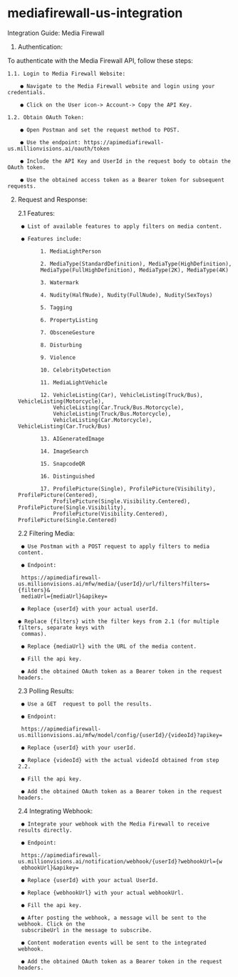 # mediafirewall-us-integration
Integration Guide: Media Firewall
 1. Authentication:

 To authenticate with the Media Firewall API, follow these steps:

    1.1. Login to Media Firewall Website:

        ● Navigate to the Media Firewall website and login using your credentials.

        ● Click on the User icon-> Account-> Copy the API Key.
        
    1.2. Obtain OAuth Token:
    
        ● Open Postman and set the request method to POST.
        
        ● Use the endpoint: https://apimediafirewall-us.millionvisions.ai/oauth/token
        
        ● Include the API Key and UserId in the request body to obtain the OAuth token.
        
        ● Use the obtained access token as a Bearer token for subsequent requests.
        
 2. Request and Response:
    
     2.1 Features:
    
         ● List of available features to apply filters on media content.
    
         ● Features include:
    
               1. MediaLightPerson
    
               2. MediaType(StandardDefinition), MediaType(HighDefinition), 
               MediaType(FullHighDefinition), MediaType(2K), MediaType(4K)
    
               3. Watermark
    
               4. Nudity(HalfNude), Nudity(FullNude), Nudity(SexToys)
    
               5. Tagging
    
               6. PropertyListing
    
               7. ObsceneGesture
    
               8. Disturbing
    
               9. Violence
    
               10. CelebrityDetection
    
               11. MediaLightVehicle
    
               12. VehicleListing(Car), VehicleListing(Truck/Bus), VehicleListing(Motorcycle), 
                   VehicleListing(Car.Truck/Bus.Motorcycle), 
                   VehicleListing(Truck/Bus.Motorcycle),
                   VehicleListing(Car.Motorcycle), VehicleListing(Car.Truck/Bus)

               13. AIGeneratedImage
    
               14. ImageSearch
    
               15. SnapcodeQR
    
               16. Distinguished
    
               17. ProfilePicture(Single), ProfilePicture(Visibility), ProfilePicture(Centered), 
                   ProfilePicture(Single.Visibility.Centered), ProfilePicture(Single.Visibility),
                   ProfilePicture(Visibility.Centered), ProfilePicture(Single.Centered)
    
     2.2 Filtering Media:
    
         ● Use Postman with a POST request to apply filters to media content.
    
         ● Endpoint:
    
         https://apimediafirewall-us.millionvisions.ai/mfw/media/{userId}/url/filters?filters={filters}&
         mediaUrl={mediaUrl}&apikey=
    
         ● Replace {userId} with your actual userId.
    
        ● Replace {filters} with the filter keys from 2.1 (for multiple filters, separate keys with
         commas).
    
         ● Replace {mediaUrl} with the URL of the media content.
    
         ● Fill the api key.
    
         ● Add the obtained OAuth token as a Bearer token in the request headers.
    
     2.3 Polling Results:
    
         ● Use a GET  request to poll the results.
    
         ● Endpoint:
    
         https://apimediafirewall-us.millionvisions.ai/mfw/model/config/{userId}/{videoId}?apikey=
    
         ● Replace {userId} with your userId.
    
         ● Replace {videoId} with the actual videoId obtained from step 2.2.
    
         ● Fill the api key.
    
         ● Add the obtained OAuth token as a Bearer token in the request headers.
    
     2.4 Integrating Webhook:
    
         ● Integrate your webhook with the Media Firewall to receive results directly.
    
         ● Endpoint:
    
         https://apimediafirewall-us.millionvisions.ai/notification/webhook/{userId}?webhookUrl={w
         ebhookUrl}&apikey=
    
         ● Replace {userId} with your actual UserId.
    
         ● Replace {webhookUrl} with your actual webhookUrl.
    
         ● Fill the api key.
    
         ● After posting the webhook, a message will be sent to the webhook. Click on the
         subscribeUrl in the message to subscribe.
    
         ● Content moderation events will be sent to the integrated webhook.
    
         ● Add the obtained OAuth token as a Bearer token in the request headers.
